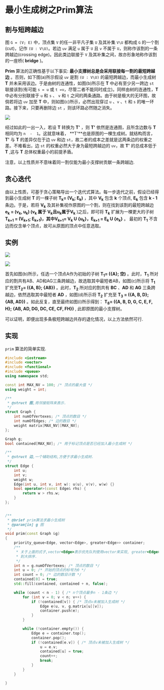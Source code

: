 # 最小生成树之Prim算法

## 割与短跨越边

图 `G = (V; E)` 中，顶点集 `V` 的任一非平凡子集 `U` 及其补集 `V\U` 都构成 `G` 的一个割(cut)，记作 `(U : V\U)`。若边 `uv` 满足 `u` 属于 `U` 且 `v` 不属于 `U`，则称作该割的一条跨越边(crossing edge)。因此类边联接于 `V` 及其补集之间，故亦形象地称作该割的一座桥( **bridge** )。

**Prim** 算法的正确性基于以下事实:  **最小支撑树总是会采用联接每一割的最短跨越边**  。否则，如下图(a)所示假设 `uv` 是割 `(U : V\U)` 的最短跨越边，而最小生成树 **T** 并未采用该边。于是由树的连通性，如图(b)所示在 **T** 中必有至少另一跨边 `st` 联接该割(有可能 `s = u` 或 `t =v`，尽管二者不能同时成立)。同样由树的连通性，**T** 中必有分别联接于 `u` 和 `s` 、 `v` 和 `t` 之间的两条通路。由于树是极大的无环图，故倘若将边 `uv` 加至 **T** 中，则如图(c)所示，必然出现穿过 `u` 、`v` 、`t` 和 `s` 的唯一环路。接下来，只要再删除边 `st` ，则该环路必然随之消失。

![](./pic/MST_cut.jpg)

经过如此的一出一入，若设 **T** 转换为 **T'** ，则 **T'** 依然是连通图，且所含边数与 **T** 相同均为 `n  -  1`。这就意味着， **T'**也是原图的一棵生成树。就结构而言， **T'** 与 **T** 的差异仅在于边 `uv` 和边 `st`，故二者的成本之差就是这两条边的权重之差。不难看出，边 `st` 的权重必然大于身为最短跨越边的 `uv`，故 **T'** 的总成本低于 **T** ,这与 **T** 总体权重最小的前提矛盾。

注意，以上性质并不意味着同一割仅能为最小支撑树贡献一条跨越边.

## 贪心迭代

由以上性质，可基于贪心策略导出一个迭代式算法。每一步迭代之前，假设已经得到最小生成树 **T** 的一棵子树 **T<sub>k</sub>= (V<sub>k</sub>; E<sub>k</sub>)** ，其中 **V<sub>k</sub>** 包含 **k** 个顶点, **E<sub>k</sub>** 包含 **k  -  1** 条边。于是，若将 **V<sub>k</sub>** 及其补集视作原图的一个割，则在找到该割的最短跨越边  **e<sub>k</sub> = (v<sub>k</sub>, u<sub>k</sub>) (v<sub>k</sub> 属于 V<sub>k</sub>且u<sub>k</sub>属于V<sub>k</sub>** )之后，即可将 **T<sub>k</sub>** 扩展为一棵更大的子树 **T<sub>k+1</sub> = (V<sub>k+1</sub>; E<sub>k+1</sub>)，其中V<sub>k+1</sub>= V<sub>k</sub> U {u<sub>k</sub>}，E<sub>k+1</sub> = E<sub>k</sub> U {e<sub>k</sub>}** 。 最初的 **T<sub>1</sub>** 不含边而仅含单个顶点，故可从原图的顶点中任意选取。

## 实例

![](./pic/prim_example_01.jpg)

![](./pic/prim_example_02.jpg)

首先如图(b)所示，任选一个顶点A作为初始的子树 **T<sub>1</sub>= ({A}; 空)** 。此时，**T<sub>1</sub>** 所对应的割共有AB、AD和AG三条跨越边，故选取其中最短者AB，如图(c)所示将 **T<sub>1</sub>** 扩充至**T<sub>2</sub>= ({A, B}; {AB})** 。此时，**T<sub>2</sub>** 所对应的割共有 **BC** 、**AD** 和 **AG** 三条跨越边，依然选取其中最短者 **AD** ，如图(d)所示将 **T<sub>2</sub>** 扩充至 **T<sub>3</sub> = ({A, B, D}; {AB, AD})** 。如此反复，直至最终如图(i)所示得到： **T<sub>8</sub>=  ({A, B, D, G, C, E, F, H}; {AB, AD, DG, DC, CE, CF, FH})** , 此即原图的最小支撑树。

可以证明，即便出现多条极短跨越边共存的退化情况，以上方法依然可行.

## 实现

`prim` 算法的简单实现.

```cpp
#include <iostream>
#include <vector>
#include <functional>
#include <queue>
using namespace std;

const int MAX_NV = 100;	/* 顶点的最大值 */
using weight = int;

/**
 * @struct 图,用邻接矩阵来表示.
 */
struct Graph {
	int numOfVertexes; /* 顶点的数目 */
	int numOfEdges; /* 边的数目 */
	weight matrix[MAX_NV][MAX_NV];
};

Graph g;
bool contained[MAX_NV];	/* 用于标记顶点是否已经加入最小生成树 */

/**
 * @struct 边,一个辅助结构,方便于求最小生成树.
 */
struct Edge {
	int u;
	int v;
	weight w;
	Edge(int u, int v, int w): u(u), v(v), w(w) {}
	bool operator>(const Edge& rhs) {
		return w > rhs.w;
	}
};


/**
 * @brief prim算法求最小生成树
 * @param[in] g 图
 */
void prim(const Graph &g) 
{
	priority_queue<Edge, vector<Edge>, greater<Edge>> container;
	/**
	 * 关于上面的式子,vector<Edge>表示优先队列使用vector来实现, greater<Edge>表示从小
	 * 到大排序.
	 */
	int n = g.numOfVertexes; /* 顶点的数目 */
	int u = 0; /* 开始的顶点的标号为0 */
	int count = 0; /* 边的数目计数 */
	contained[0] = true;
	std::fill(contained, contained + n, false);

	while (count < n - 1) { /* n个顶点最多n - 1条边 */
		for (int v = 0; v < n; v++) {
			if (!contained[v]) { /* 顶点v未被加入生成树 */
				Edge e(u, v, g.matrix[u][v]);
				container.push(e);
			}
		}

		while (!container.empty()) {
			Edge e = container.top(); 
			container.pop();
			if (!contained[e.v]) { /* 顶点v未被加入生成树 */
				u = e.v;
				contained[u] = true;
				count++;
				break;
			}
		}
	}

}
```

